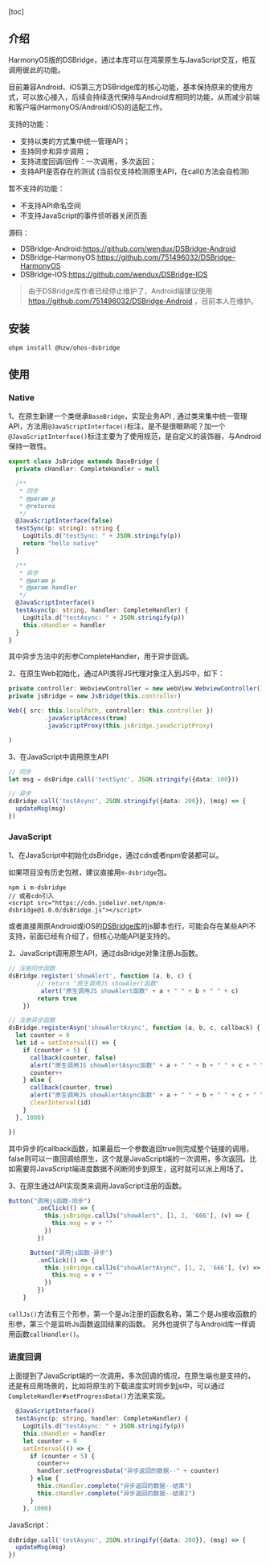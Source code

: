 [toc]

## 介绍

HarmonyOS版的DSBridge，通过本库可以在鸿蒙原生与JavaScript交互，相互调用彼此的功能。

目前兼容Android、iOS第三方DSBridge库的核心功能，基本保持原来的使用方式，可以放心接入，后续会持续迭代保持与Android库相同的功能，从而减少前端和客户端(HarmonyOS/Android/iOS)的适配工作。

支持的功能：

- 支持以类的方式集中统一管理API；
- 支持同步和异步调用；
- 支持进度回调/回传：一次调用，多次返回；
- 支持API是否存在的测试 (当前仅支持检测原生API，在call()方法会自检测)

暂不支持的功能：

- 不支持API命名空间
- 不支持JavaScript的事件侦听器关闭页面

源码：

* DSBridge-Android:https://github.com/wendux/DSBridge-Android
* DSBridge-HarmonyOS:https://github.com/751496032/DSBridge-HarmonyOS
* DSBridge-IOS:https://github.com/wendux/DSBridge-IOS


>由于DSBridge库作者已经停止维护了，Android端建议使用 https://github.com/751496032/DSBridge-Android ，目前本人在维护。


## 安装

```text
ohpm install @hzw/ohos-dsbridge
```

## 使用

### Native

1、在原生新建一个类继承`BaseBridge`，实现业务API
, 通过类来集中统一管理API，方法用`@JavaScriptInterface()`标注，是不是很眼熟呢？加一个`@JavaScriptInterface()`标注主要为了使用规范，是自定义的装饰器，与Android保持一致性。
```typescript
export class JsBridge extends BaseBridge {
  private cHandler: CompleteHandler = null

  /**
   * 同步
   * @param p
   * @returns
   */
  @JavaScriptInterface(false)
  testSync(p: string): string {
    LogUtils.d("testSync: " + JSON.stringify(p))
    return "hello native"
  }

  /**
   * 异步
   * @param p
   * @param handler
   */
  @JavaScriptInterface()
  testAsync(p: string, handler: CompleteHandler) {
    LogUtils.d("testAsync: " + JSON.stringify(p))
    this.cHandler = handler
  }
}
```

其中异步方法中的形参CompleteHandler，用于异步回调。

2、在原生Web初始化，通过API类将JS代理对象注入到JS中，如下：

```typescript
private controller: WebviewController = new webView.WebviewController()
private jsBridge = new JsBridge(this.controller)

Web({ src: this.localPath, controller: this.controller })
          .javaScriptAccess(true)
          .javaScriptProxy(this.jsBridge.javaScriptProxy)

)        

```

3、在JavaScript中调用原生API

```typescript
// 同步
let msg = dsBridge.call('testSync', JSON.stringify({data: 100}))

// 异步
dsBridge.call('testAsync', JSON.stringify({data: 200}), (msg) => {
  updateMsg(msg)
})
```



### JavaScript

1、在JavaScript中初始化dsBridge，通过cdn或者npm安装都可以。

如果项目没有历史包袱，建议直接用`m-dsbridge`包。

```
npm i m-dsbridge
// 或者cdn引入
<script src="https://cdn.jsdelivr.net/npm/m-dsbridge@1.0.0/dsBridge.js"></script>
```

或者直接用原Android或iOS的[DSBridge库](https://github.com/wendux/DSBridge-Android)的js脚本也行，可能会存在某些API不支持，前面已经有介绍了，但核心功能API是支持的。

2、JavaScript调用原生API，通过dsBridge对象注册Js函数。

```typescript
// 注册同步函数
dsBridge.register('showAlert', function (a, b, c) {
        // return "原生调用JS showAlert函数"
         alert("原生调用JS showAlert函数" + a + " " + b + " " + c)
        return true
    })

// 注册异步函数
dsBridge.registerAsyn('showAlertAsync', function (a, b, c, callback) {
  let counter = 0
  let id = setInterval(() => {
    if (counter < 5) {
      callback(counter, false)
      alert("原生调用JS showAlertAsync函数" + a + " " + b + " " + c + " " + counter)
      counter++
    } else {
      callback(counter, true)
      alert("原生调用JS showAlertAsync函数" + a + " " + b + " " + c + " " + counter)
      clearInterval(id)
    }
  }, 1000)

})
```

其中异步的callback函数，如果最后一个参数返回true则完成整个链接的调用，false则可以一直回调给原生，这个就是JavaScript端的一次调用，多次返回。比如需要将JavaScript端进度数据不间断同步到原生，这时就可以派上用场了。

3、在原生通过API实现类来调用JavaScript注册的函数。

```typescript
Button("调用js函数-同步")
        .onClick(() => {
          this.jsBridge.callJs("showAlert", [1, 2, '666'], (v) => {
            this.msg = v + ""
          })
        })

      Button("调用js函数-异步")
        .onClick(() => {
          this.jsBridge.callJs("showAlertAsync", [1, 2, '666'], (v) => {
            this.msg = v + ""
          })
        })
    }
```

`callJs()`方法有三个形参，第一个是Js注册的函数名称，第二个是Js接收函数的形参，第三个是监听Js函数返回结果的函数。
另外也提供了与Android库一样调用函数`callHandler()`。


### 进度回调

上面提到了JavaScript端的一次调用，多次回调的情况，在原生端也是支持的，还是有应用场景的，比如将原生的下载进度实时同步到js中，可以通过`CompleteHandler#setProgressData()`方法来实现。

```typescript
  @JavaScriptInterface()
  testAsync(p: string, handler: CompleteHandler) {
    LogUtils.d("testAsync: " + JSON.stringify(p))
    this.cHandler = handler
    let counter = 0
    setInterval(() => {
      if (counter < 5) {
        counter++
        handler.setProgressData("异步返回的数据--" + counter)
      } else {
        this.cHandler.complete("异步返回的数据--结束")
        this.cHandler.complete("异步返回的数据--结束2")
      }
    }, 1000)
```
JavaScript：

```typescript
dsBridge.call('testAsync', JSON.stringify({data: 200}), (msg) => {
  updateMsg(msg)
})
```


























